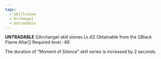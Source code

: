 ```yaml
---
tags:
  - Skillstone
  - Archangel
  - Untradable
---
```

**UNTRADABLE**
[[Archangel skill stones Lv.4]]
Obtainable from the [[Black Flame Altar]]
Required level : 66

The duration of "Moment of Silence" skill series is increased by 2 seconds.
